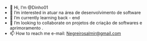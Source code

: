 - 👋 Hi, I’m @Dinho01
- 👀 I’m interested in  atuar na área de desenvolvimento de software
- 🌱 I’m currently learning  back - end
- 💞️ I’m looking to collaborate on  projetos de criação  de softwares e aprimoramento .
- 📫 How to reach me  e-mail: Negreirosalmir@gmail.com

<!---
Dinho01/Dinho01 is a ✨ special ✨ repository because its `README.md` (this file) appears on your GitHub profile.
You can click the Preview link to take a look at your changes.
--->
